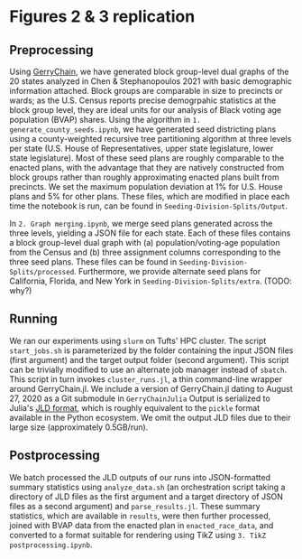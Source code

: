 # Figures 2 & 3 replication

## Preprocessing
Using [GerryChain](https://github.com/mggg/GerryChain), we have generated block group-level dual graphs of the 20 states analyzed in Chen & Stephanopoulos 2021 with basic demographic information attached. Block groups are comparable in size to precincts or wards; as the U.S. Census reports precise demogrpahic statistics at the block group level, they are ideal units for our analysis of Black voting age population (BVAP) shares.  Using the algorithm in `1. generate_county_seeds.ipynb`, we have generated seed districting plans using a county-weighted recursive tree partitioning algorithm at three levels per state (U.S. House of Representatives, upper state legislature, lower state legislature). Most of these seed plans are roughly comparable to the enacted plans, with the advantage that they are natively constructed from block groups rather than roughly approximating enacted plans built from precincts. We set the maximum population deviation at 1% for U.S. House plans and 5% for other plans. These files, which are modified in place each time the notebook is run, can be found in `Seeding-Division-Splits/Output`.

In `2. Graph merging.ipynb`, we merge seed plans generated across the three levels, yielding a JSON file for each state. Each of these files contains a block group-level dual graph with (a) population/voting-age population from the Census and (b) three assignment columns corresponding to the three seed plans. These files can be found in `Seeding-Division-Splits/processed`. Furthermore, we provide alternate seed plans for California, Florida, and New York in `Seeding-Division-Splits/extra`. (TODO: why?)


## Running
We ran our experiments using `slurm` on Tufts' HPC cluster. The script `start_jobs.sh` is parameterized by the folder containing the input JSON files (first argument) and the target output folder (second argument). This script can be trivially modified to use an alternate job manager instead of `sbatch`. This script in turn invokes `cluster_runs.jl`, a thin command-line wrapper around GerryChain.jl. We include a version of GerryChain.jl dating to August 27, 2020 as a Git submodule in `GerryChainJulia` Output is serialized to Julia's [JLD format](https://github.com/JuliaIO/JLD.jl), which is roughly equivalent to the `pickle` format available in the Python ecosystem. We omit the output JLD files due to their large size (approximately 0.5GB/run).


## Postprocessing
We batch processed the JLD outputs of our runs into JSON-formatted summary statistics using `analyze_data.sh` (an orchestration script taking a directory of JLD files as the first argument and a target directory of JSON files as a second argument) and `parse_results.jl`. These summary statistics, which are available in `results`, were then further processed, joined with BVAP data from the enacted plan in `enacted_race_data`, and converted to a format suitable for rendering using TikZ using `3. TikZ postprocessing.ipynb`.
